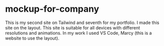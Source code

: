 # mockup-for-company
This is my second site on Tailwind and seventh for my portfolio. I made this site on the layout.
This site is suitable for all devices with different resolutions and animations. In my work I used VS Code, Marcy (this is a website to use the layout).
